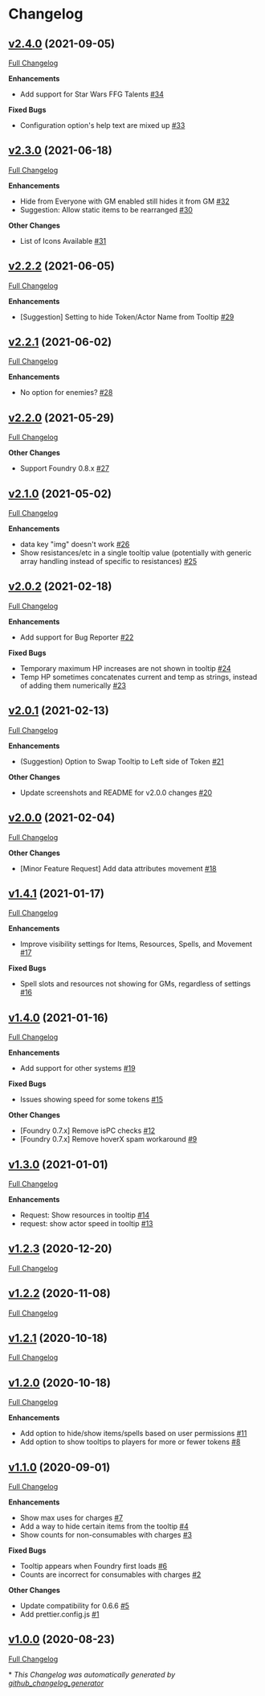 # Changelog

## [v2.4.0](https://github.com/illandril/FoundryVTT-token-tooltips/tree/v2.4.0) (2021-09-05)

[Full Changelog](https://github.com/illandril/FoundryVTT-token-tooltips/compare/v2.3.0...v2.4.0)

**Enhancements**

- Add support for Star Wars FFG Talents [\#34](https://github.com/illandril/FoundryVTT-token-tooltips/issues/34)

**Fixed&nbsp;Bugs**

- Configuration option's help text are mixed up [\#33](https://github.com/illandril/FoundryVTT-token-tooltips/issues/33)

## [v2.3.0](https://github.com/illandril/FoundryVTT-token-tooltips/tree/v2.3.0) (2021-06-18)

[Full Changelog](https://github.com/illandril/FoundryVTT-token-tooltips/compare/v2.2.2...v2.3.0)

**Enhancements**

- Hide from Everyone with GM enabled still hides it from GM [\#32](https://github.com/illandril/FoundryVTT-token-tooltips/issues/32)
- Suggestion: Allow static items to be rearranged [\#30](https://github.com/illandril/FoundryVTT-token-tooltips/issues/30)

**Other&nbsp;Changes**

- List of Icons Available [\#31](https://github.com/illandril/FoundryVTT-token-tooltips/issues/31)

## [v2.2.2](https://github.com/illandril/FoundryVTT-token-tooltips/tree/v2.2.2) (2021-06-05)

[Full Changelog](https://github.com/illandril/FoundryVTT-token-tooltips/compare/v2.2.1...v2.2.2)

**Enhancements**

- \[Suggestion\] Setting to hide Token/Actor Name from Tooltip [\#29](https://github.com/illandril/FoundryVTT-token-tooltips/issues/29)

## [v2.2.1](https://github.com/illandril/FoundryVTT-token-tooltips/tree/v2.2.1) (2021-06-02)

[Full Changelog](https://github.com/illandril/FoundryVTT-token-tooltips/compare/v2.2.0...v2.2.1)

**Enhancements**

- No option for enemies? [\#28](https://github.com/illandril/FoundryVTT-token-tooltips/issues/28)

## [v2.2.0](https://github.com/illandril/FoundryVTT-token-tooltips/tree/v2.2.0) (2021-05-29)

[Full Changelog](https://github.com/illandril/FoundryVTT-token-tooltips/compare/v2.1.0...v2.2.0)

**Other&nbsp;Changes**

- Support Foundry 0.8.x [\#27](https://github.com/illandril/FoundryVTT-token-tooltips/issues/27)

## [v2.1.0](https://github.com/illandril/FoundryVTT-token-tooltips/tree/v2.1.0) (2021-05-02)

[Full Changelog](https://github.com/illandril/FoundryVTT-token-tooltips/compare/v2.0.2...v2.1.0)

**Enhancements**

- data key "img" doesn't work [\#26](https://github.com/illandril/FoundryVTT-token-tooltips/issues/26)
- Show resistances/etc in a single tooltip value \(potentially with generic array handling instead of specific to resistances\) [\#25](https://github.com/illandril/FoundryVTT-token-tooltips/issues/25)

## [v2.0.2](https://github.com/illandril/FoundryVTT-token-tooltips/tree/v2.0.2) (2021-02-18)

[Full Changelog](https://github.com/illandril/FoundryVTT-token-tooltips/compare/v2.0.1...v2.0.2)

**Enhancements**

- Add support for Bug Reporter [\#22](https://github.com/illandril/FoundryVTT-token-tooltips/issues/22)

**Fixed&nbsp;Bugs**

- Temporary maximum HP increases are not shown in tooltip [\#24](https://github.com/illandril/FoundryVTT-token-tooltips/issues/24)
- Temp HP sometimes concatenates current and temp as strings, instead of adding them numerically [\#23](https://github.com/illandril/FoundryVTT-token-tooltips/issues/23)

## [v2.0.1](https://github.com/illandril/FoundryVTT-token-tooltips/tree/v2.0.1) (2021-02-13)

[Full Changelog](https://github.com/illandril/FoundryVTT-token-tooltips/compare/v2.0.0...v2.0.1)

**Enhancements**

- \(Suggestion\) Option to Swap Tooltip to Left side of Token [\#21](https://github.com/illandril/FoundryVTT-token-tooltips/issues/21)

**Other&nbsp;Changes**

- Update screenshots and README for v2.0.0 changes [\#20](https://github.com/illandril/FoundryVTT-token-tooltips/issues/20)

## [v2.0.0](https://github.com/illandril/FoundryVTT-token-tooltips/tree/v2.0.0) (2021-02-04)

[Full Changelog](https://github.com/illandril/FoundryVTT-token-tooltips/compare/v1.4.1...v2.0.0)

**Other&nbsp;Changes**

- \[Minor Feature Request\] Add data attributes movement [\#18](https://github.com/illandril/FoundryVTT-token-tooltips/issues/18)

## [v1.4.1](https://github.com/illandril/FoundryVTT-token-tooltips/tree/v1.4.1) (2021-01-17)

[Full Changelog](https://github.com/illandril/FoundryVTT-token-tooltips/compare/v1.4.0...v1.4.1)

**Enhancements**

- Improve visibility settings for Items, Resources, Spells, and Movement [\#17](https://github.com/illandril/FoundryVTT-token-tooltips/issues/17)

**Fixed&nbsp;Bugs**

- Spell slots and resources not showing for GMs, regardless of settings [\#16](https://github.com/illandril/FoundryVTT-token-tooltips/issues/16)

## [v1.4.0](https://github.com/illandril/FoundryVTT-token-tooltips/tree/v1.4.0) (2021-01-16)

[Full Changelog](https://github.com/illandril/FoundryVTT-token-tooltips/compare/v1.3.0...v1.4.0)

**Enhancements**

- Add support for other systems [\#19](https://github.com/illandril/FoundryVTT-token-tooltips/issues/19)

**Fixed&nbsp;Bugs**

- Issues showing speed for some tokens [\#15](https://github.com/illandril/FoundryVTT-token-tooltips/issues/15)

**Other&nbsp;Changes**

- \[Foundry 0.7.x\] Remove isPC checks [\#12](https://github.com/illandril/FoundryVTT-token-tooltips/issues/12)
- \[Foundry 0.7.x\] Remove hoverX spam workaround [\#9](https://github.com/illandril/FoundryVTT-token-tooltips/issues/9)

## [v1.3.0](https://github.com/illandril/FoundryVTT-token-tooltips/tree/v1.3.0) (2021-01-01)

[Full Changelog](https://github.com/illandril/FoundryVTT-token-tooltips/compare/v1.2.3...v1.3.0)

**Enhancements**

- Request: Show resources in tooltip [\#14](https://github.com/illandril/FoundryVTT-token-tooltips/issues/14)
- request: show actor speed in tooltip [\#13](https://github.com/illandril/FoundryVTT-token-tooltips/issues/13)

## [v1.2.3](https://github.com/illandril/FoundryVTT-token-tooltips/tree/v1.2.3) (2020-12-20)

[Full Changelog](https://github.com/illandril/FoundryVTT-token-tooltips/compare/v1.2.2...v1.2.3)

## [v1.2.2](https://github.com/illandril/FoundryVTT-token-tooltips/tree/v1.2.2) (2020-11-08)

[Full Changelog](https://github.com/illandril/FoundryVTT-token-tooltips/compare/v1.2.1...v1.2.2)

## [v1.2.1](https://github.com/illandril/FoundryVTT-token-tooltips/tree/v1.2.1) (2020-10-18)

[Full Changelog](https://github.com/illandril/FoundryVTT-token-tooltips/compare/v1.2.0...v1.2.1)

## [v1.2.0](https://github.com/illandril/FoundryVTT-token-tooltips/tree/v1.2.0) (2020-10-18)

[Full Changelog](https://github.com/illandril/FoundryVTT-token-tooltips/compare/v1.1.0...v1.2.0)

**Enhancements**

- Add option to hide/show items/spells based on user permissions [\#11](https://github.com/illandril/FoundryVTT-token-tooltips/issues/11)
- Add option to show tooltips to players for more or fewer tokens  [\#8](https://github.com/illandril/FoundryVTT-token-tooltips/issues/8)

## [v1.1.0](https://github.com/illandril/FoundryVTT-token-tooltips/tree/v1.1.0) (2020-09-01)

[Full Changelog](https://github.com/illandril/FoundryVTT-token-tooltips/compare/v1.0.0...v1.1.0)

**Enhancements**

- Show max uses for charges [\#7](https://github.com/illandril/FoundryVTT-token-tooltips/issues/7)
- Add a way to hide certain items from the tooltip [\#4](https://github.com/illandril/FoundryVTT-token-tooltips/issues/4)
- Show counts for non-consumables with charges [\#3](https://github.com/illandril/FoundryVTT-token-tooltips/issues/3)

**Fixed&nbsp;Bugs**

- Tooltip appears when Foundry first loads [\#6](https://github.com/illandril/FoundryVTT-token-tooltips/issues/6)
- Counts are incorrect for consumables with charges [\#2](https://github.com/illandril/FoundryVTT-token-tooltips/issues/2)

**Other&nbsp;Changes**

- Update compatibility for 0.6.6 [\#5](https://github.com/illandril/FoundryVTT-token-tooltips/issues/5)
- Add prettier.config.js [\#1](https://github.com/illandril/FoundryVTT-token-tooltips/issues/1)

## [v1.0.0](https://github.com/illandril/FoundryVTT-token-tooltips/tree/v1.0.0) (2020-08-23)

[Full Changelog](https://github.com/illandril/FoundryVTT-token-tooltips/compare/44ea05c02593a67f39400fb0dc4f1cb4191a8025...v1.0.0)



\* *This Changelog was automatically generated by [github_changelog_generator](https://github.com/github-changelog-generator/github-changelog-generator)*
